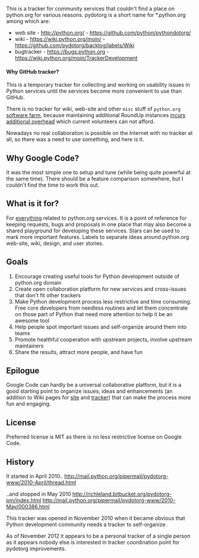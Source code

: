 This is a tracker for community services that couldn't find a place on python.org for various reasons. pydotorg is a short name for *.python.org among which are:

* web site - http://python.org/ - https://github.com/python/pythondotorg/
* wiki - https://wiki.python.org/moin/ - https://github.com/pydotorg/backlog/labels/Wiki
* bugtracker - https://bugs.python.org - https://wiki.python.org/moin/TrackerDevelopment

#### Why GitHub tracker?

This is a temporary tracker for collecting and working on usability issues in Python services until the services become more convenient to use than GitHub.

There is no tracker for wiki, web-site and other `misc` stuff of `python.org` [software farm](http://wiki.python.org/moin/Inventory), because maintaining additional RoundUp instances [incurs additional overhead](http://psf.upfronthosting.co.za/roundup/meta/issue340) which current volunteers can not afford.

Nowadays no real collaboration is possible on the Internet with no tracker at all, so there was a need to use something, and here is it.

## Why Google Code? ##
It was the most simple one to setup and tune (while being quite powerful at the same time). There should be a feature comparison somewhere, but I couldn't find the time to work this out.

## What is it for? ##
For [everything](http://code.google.com/p/pydotorg/issues/list) related to python.org services. It is a point of reference for keeping requests, bugs and proposals in one place that may also become a shared playground for developing these services. Stars can be used to mark more important features. Labels to separate ideas around python.org web-site, wiki, design, and user stories.

## Goals ##
  1. Encourage creating useful tools for Python development outside of python.org domain
  1. Create open collaboration platform for new services and cross-issues that don't fit other trackers
  1. Make Python development process less restrictive and time consuming. Free core developers from needless routines and let them concentrate on those part of Python that need more attention to help it be an awesome tool
  1. Help people spot important issues and self-organize around them into teams
  1. Promote healthful cooperation with upstream projects, involve upstream maintainers
  1. Share the results, attract more people, and have fun

## Epilogue ##

Google Code can hardly be a universal collaborative platform, but it is a good starting point to organize issues, ideas and enhancements (an addition to Wiki pages for [site](http://wiki.python.org/moin/SiteImprovements) and [tracker](http://wiki.python.org/moin/DesiredTrackerFeatures)) that can make the process more fun and engaging.

## License ##
Preferred license is MIT as there is no less restrictive license on Google Code.

## History ##
It started in April 2010..
http://mail.python.org/pipermail/pydotorg-www/2010-April/thread.html

..and stopped in May 2010
http://richleland.bitbucket.org/pydotorg-pm/index.html
http://mail.python.org/pipermail/pydotorg-www/2010-May/000386.html

This tracker was opened in November 2010 when it became obvious that Python development community needs a tracker to self-organize.

As of November 2012 it appears to be a personal tracker of a single person as it appears nobody else is interested in tracker coordination point for pydotorg improvements.
